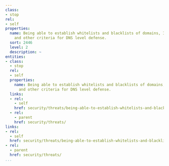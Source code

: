 ```yaml
---
class:
- stop
rel:
- self
properties:
  name: Being able to establish whitelists and blacklists of domains, IP addresses,
    and other criteria for DNS level defense.
  sort: 2446
  level: 2
  description: ~
entities:
- class:
  - stop
  rel:
  - self
  properties:
    name: Being able to establish whitelists and blacklists of domains, IP addresses,
      and other criteria for DNS level defense.
  links:
  - rel:
    - self
    href: security/threats/being-able-to-establish-whitelists-and-blacklists-of-domains,-ip-addresses,-and-other-criteria-for-dns-level-defense..md
  - rel:
    - parent
    href: security/threats/
links:
- rel:
  - self
  href: security/threats/being-able-to-establish-whitelists-and-blacklists-of-domains,-ip-addresses,-and-other-criteria-for-dns-level-defense..md
- rel:
  - parent
  href: security/threats/
...
```


